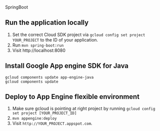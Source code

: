 SpringBoot

## Run the application locally

1. Set the correct Cloud SDK project via `gcloud config set project
   YOUR_PROJECT` to the ID of your application.
1. Run `mvn spring-boot:run`
1. Visit http://localhost:8080

## Install Google App engine SDK for Java


```
gcloud components update app-engine-java
gcloud components update
```

## Deploy to App Engine flexible environment

1. Make sure gcloud is pointing at right project by running `gcloud config set project [YOUR_PROJECT_ID]`
1. `mvn appengine:deploy`
1. Visit `http://YOUR_PROJECT.appspot.com`.
